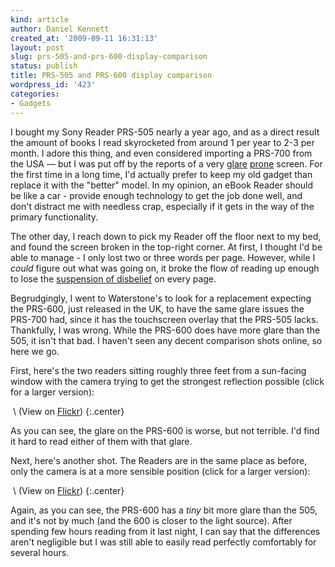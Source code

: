 ```yaml
---
kind: article
author: Daniel Kennett
created_at: '2009-09-11 16:31:13'
layout: post
slug: prs-505-and-prs-600-display-comparison
status: publish
title: PRS-505 and PRS-600 display comparison
wordpress_id: '423'
categories:
- Gadgets
---
```


I bought my Sony Reader PRS-505 nearly a year ago, and as a direct result the amount of books I read skyrocketed from around 1 per year to 2-3 per month. I adore this thing, and even considered importing a PRS-700 from the USA — but I was put off by the reports of a very <a href="http://gizmodo.com/5097999/sony-prs+700-reader-review-blinding-glare-kills-all-improvements">glare</a> <a href="http://www.geardiary.com/2008/11/25/this-just-in-sony-prs-700-ereader-is-a-glare-magnet/">prone</a> screen. For the first time in a long time, I'd actually prefer to keep my old gadget than replace it with the "better" model. In my opinion, an eBook Reader should be like a car - provide enough technology to get the job done well, and don't distract me with needless crap, especially if it gets in the way of the primary functionality.

The other day, I reach down to pick my Reader off the floor next to my bed, and found the screen broken in the top-right corner. At first, I thought I'd be able to manage - I only lost two or three words per page. However, while I <em>could</em> figure out what was going on, it broke the flow of reading up enough to lose the <a href="http://en.wikipedia.org/wiki/Suspension_of_disbelief">suspension of disbelief</a> on every page.

Begrudgingly, I went to Waterstone's to look for a replacement expecting the PRS-600, just released in the UK, to have the same glare issues the PRS-700 had, since it has the touchscreen overlay that the PRS-505 lacks. Thankfully, I was wrong. While the PRS-600 does have more glare than the 505, it isn't that bad. I haven't seen any decent comparison shots online, so here we go.

First, here's the two readers sitting roughly three feet from a sun-facing window with the camera trying to get the strongest reflection possible (click for a larger version):

<a href="http://farm3.static.flickr.com/2516/3909284683_509af9c711_b.jpg"><img src="http://farm3.static.flickr.com/2516/3909284683_509af9c711.jpg" alt="" /></a> \\
(View on <a href="http://www.flickr.com/photos/ikenndac/3909284683/">Flickr</a>)
{:.center}

As you can see, the glare on the PRS-600 is worse, but not terrible. I'd find it hard to read either of them with that glare.

Next, here's another shot. The Readers are in the same place as before, only the camera is at a more sensible position (click for a larger version):

<a href="http://farm4.static.flickr.com/3418/3910069776_3d9e3b4af7_b.jpg"><img src="http://farm4.static.flickr.com/3418/3910069776_3d9e3b4af7.jpg" alt="" /></a> \\
(View on <a href="http://www.flickr.com/photos/ikenndac/3910069776/">Flickr</a>)
{:.center}

Again, as you can see, the PRS-600 has a <em>tiny</em> bit more glare than the 505, and it's not by much (and the 600 is closer to the light source). After spending  few hours reading from it last night, I can say that the differences aren't negligible but I was still able to easily read perfectly comfortably for several hours.
